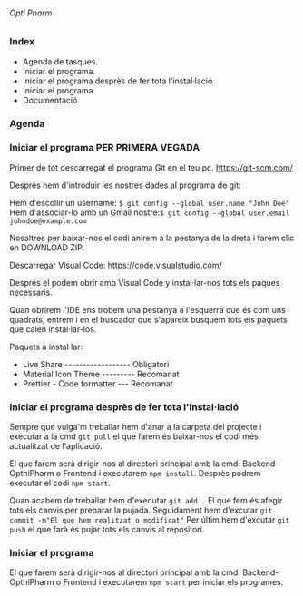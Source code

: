 ###### Opti Pharm

### Index
- Agenda de tasques.
- Iniciar el programa.
- Iniciar el programa desprès de fer tota l'instal·lació
- Iniciar el programa
- Documentació

### Agenda


### Iniciar el programa PER PRIMERA VEGADA

Primer de tot descarregat el programa Git en el teu pc. https://git-scm.com/

Desprès hem d'introduir les nostres dades al programa de git:

Hem d'escollir un username: `$ git config --global user.name "John Doe"`
Hem d'associar-lo amb un Gmail nostre:`$ git config --global user.email johndoe@example.com`

Nosaltres per baixar-nos el codi anirem a la pestanya de la dreta i farem clic en DOWNLOAD ZIP.

Descarregar Visual Code: https://code.visualstudio.com/

Després el podem obrir amb Visual Code y instal·lar-nos tots els paques necessaris.

Quan obrirem l'IDE ens trobem una pestanya a l'esquerra que és com uns quadrats, entrem i en el buscador que s'apareix busquem tots els paquets que calen instal·lar-los.

Paquets a instal·lar:

- Live Share ------------------ Obligatori
- Material Icon Theme --------- Recomanat
- Prettier - Code formatter --- Recomanat

### Iniciar el programa desprès de fer tota l'instal·lació

Sempre que vulga'm treballar hem d'anar a la carpeta del projecte i executar a la cmd `git pull` el que farem és baixar-nos el codi més actualitzat de l'aplicació.

El que farem serà dirigir-nos al directori principal amb la cmd: Backend-OpthiPharm o Frontend i executarem `npm install`. Desprès podrem executar el codi `npm start`.

Quan acabem de treballar hem d'executar `git add .` El que fem és afegir tots els canvis per preparar la pujada.
Seguidament hem d'excutar `git commit -m"El que hem realitzat o modificat"`
Per últim hem d'excutar `git push` el que farà és pujar tots els canvis al repositori.

### Iniciar el programa

El que farem serà dirigir-nos al directori principal amb la cmd: Backend-OpthiPharm o Frontend i executarem `npm start` per iniciar els programes.